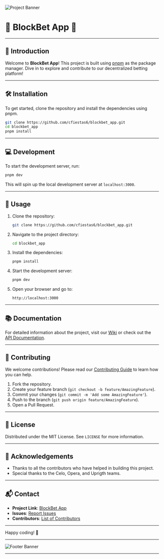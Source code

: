 
![Project Banner](https://www.f6s.com/content-resource/media/5374932_29298815c97447dd16ee9c9fc2a03ab6ea6cbdc8_large.jpg)


# 🎲 BlockBet App 🎲

---

## 🚀 Introduction

Welcome to **BlockBet App**! This project is built using [pnpm](https://pnpm.io/) as the package manager. Dive in to explore and contribute to our decentralized betting platform!

---

## 🛠️ Installation

To get started, clone the repository and install the dependencies using pnpm.

```bash
git clone https://github.com/cfiestas6/blockbet_app.git
cd blockbet_app
pnpm install
```

---

## 💻 Development

To start the development server, run:

```bash
pnpm dev
```

This will spin up the local development server at `localhost:3000`.

---

## 📝 Usage

1. Clone the repository:
    ```bash
    git clone https://github.com/cfiestas6/blockbet_app.git
    ```

2. Navigate to the project directory:
    ```bash
    cd blockbet_app
    ```

3. Install the dependencies:
    ```bash
    pnpm install
    ```

4. Start the development server:
    ```bash
    pnpm dev
    ```

5. Open your browser and go to:
    ```url
    http://localhost:3000
    ```

---

## 📚 Documentation

For detailed information about the project, visit our [Wiki](https://github.com/cfiestas6/blockbet_app/wiki) or check out the [API Documentation](https://github.com/cfiestas6/blockbet_app/wiki/API-Documentation).

---

## 🤝 Contributing

We welcome contributions! Please read our [Contributing Guide](CONTRIBUTING.md) to learn how you can help.

1. Fork the repository.
2. Create your feature branch (`git checkout -b feature/AmazingFeature`).
3. Commit your changes (`git commit -m 'Add some AmazingFeature'`).
4. Push to the branch (`git push origin feature/AmazingFeature`).
5. Open a Pull Request.

---

## 📄 License

Distributed under the MIT License. See `LICENSE` for more information.

---

## 🌟 Acknowledgements

- Thanks to all the contributors who have helped in building this project.
- Special thanks to the Celo, Opera, and Uprigth teams.

---

## 📬 Contact

- **Project Link**: [BlockBet App](https://github.com/cfiestas6/blockbet_app)
- **Issues**: [Report Issues](https://github.com/cfiestas6/blockbet_app/issues)
- **Contributors**: [List of Contributors](https://github.com/cfiestas6/blockbet_app/graphs/contributors)

---

Happy coding! 🎉

---

![Footer Banner](https://via.placeholder.com/800x100?text=Thank+You+for+Visiting!)

---
